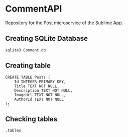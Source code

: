 # CommentAPI
Repository for the Post microservice of the Sublime App.

## Creating SQLite Database
```
sqlite3 Comment.db
```
## Creating table
```
CREATE TABLE Posts (
    Id INTEGER PRIMARY KEY,
    Title TEXT NOT NULL,
    Description TEXT NOT NULL,
    ImageUrl TEXT NOT NULL,
    AuthorId TEXT NOT NULL
);
```
## Checking tables 
```
.tables
```
